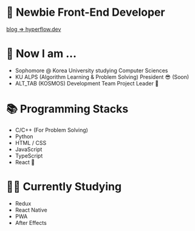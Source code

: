 # 🌱 Newbie Front-End Developer

[blog => hyperflow.dev](https://hyperflow.dev)

# 🤔 Now I am ...
- Sophomore @ Korea University studying Computer Sciences
- KU ALPS (Algorithm Learning & Problem Solving) President 😎 (Soon)
- ALT_TAB (KOSMOS) Development Team Project Leader 🚀

# 📚 Programming Stacks
- C/C++ (For Problem Solving)
- Python
- HTML / CSS
- JavaScript
- TypeScript
- React 💖

# ✍🏼 Currently Studying
- Redux
- React Native
- PWA
- After Effects
